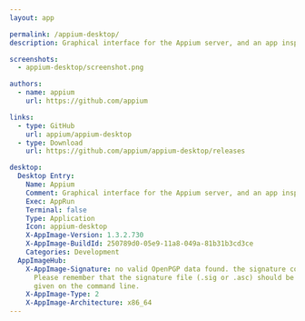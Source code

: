 ```yaml
---
layout: app

permalink: /appium-desktop/
description: Graphical interface for the Appium server, and an app inspector

screenshots:
  - appium-desktop/screenshot.png

authors:
  - name: appium
    url: https://github.com/appium

links:
  - type: GitHub
    url: appium/appium-desktop
  - type: Download
    url: https://github.com/appium/appium-desktop/releases

desktop:
  Desktop Entry:
    Name: Appium
    Comment: Graphical interface for the Appium server, and an app inspector
    Exec: AppRun
    Terminal: false
    Type: Application
    Icon: appium-desktop
    X-AppImage-Version: 1.3.2.730
    X-AppImage-BuildId: 250789d0-05e9-11a8-049a-81b31b3cd3ce
    Categories: Development
  AppImageHub:
    X-AppImage-Signature: no valid OpenPGP data found. the signature could not be verified.
      Please remember that the signature file (.sig or .asc) should be the first file
      given on the command line.
    X-AppImage-Type: 2
    X-AppImage-Architecture: x86_64
---
```

